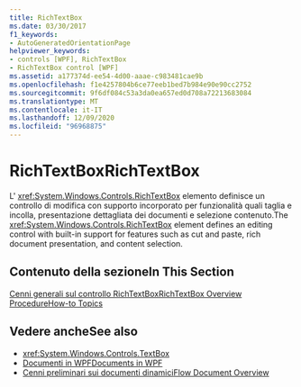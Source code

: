 ```yaml
---
title: RichTextBox
ms.date: 03/30/2017
f1_keywords:
- AutoGeneratedOrientationPage
helpviewer_keywords:
- controls [WPF], RichTextBox
- RichTextBox control [WPF]
ms.assetid: a177374d-ee54-4d00-aaae-c983481cae9b
ms.openlocfilehash: f1e4257804b6ce77eeb1bed7b984e90e90cc2752
ms.sourcegitcommit: 9f6df084c53a3da0ea657ed0d708a72213683084
ms.translationtype: MT
ms.contentlocale: it-IT
ms.lasthandoff: 12/09/2020
ms.locfileid: "96968875"
---
```

# <a name="richtextbox"></a><span data-ttu-id="44c90-102">RichTextBox</span><span class="sxs-lookup"><span data-stu-id="44c90-102">RichTextBox</span></span>
<span data-ttu-id="44c90-103">L' <xref:System.Windows.Controls.RichTextBox> elemento definisce un controllo di modifica con supporto incorporato per funzionalità quali taglia e incolla, presentazione dettagliata dei documenti e selezione contenuto.</span><span class="sxs-lookup"><span data-stu-id="44c90-103">The <xref:System.Windows.Controls.RichTextBox> element defines an editing control with built-in support for features such as cut and paste, rich document presentation, and content selection.</span></span>  
  
## <a name="in-this-section"></a><span data-ttu-id="44c90-104">Contenuto della sezione</span><span class="sxs-lookup"><span data-stu-id="44c90-104">In This Section</span></span>  
 [<span data-ttu-id="44c90-105">Cenni generali sul controllo RichTextBox</span><span class="sxs-lookup"><span data-stu-id="44c90-105">RichTextBox Overview</span></span>](richtextbox-overview.md)  
 [<span data-ttu-id="44c90-106">Procedure</span><span class="sxs-lookup"><span data-stu-id="44c90-106">How-to Topics</span></span>](richtextbox-how-to-topics.md)  
  
## <a name="see-also"></a><span data-ttu-id="44c90-107">Vedere anche</span><span class="sxs-lookup"><span data-stu-id="44c90-107">See also</span></span>

- <xref:System.Windows.Controls.TextBox>
- [<span data-ttu-id="44c90-108">Documenti in WPF</span><span class="sxs-lookup"><span data-stu-id="44c90-108">Documents in WPF</span></span>](../advanced/documents-in-wpf.md)
- [<span data-ttu-id="44c90-109">Cenni preliminari sui documenti dinamici</span><span class="sxs-lookup"><span data-stu-id="44c90-109">Flow Document Overview</span></span>](../advanced/flow-document-overview.md)
